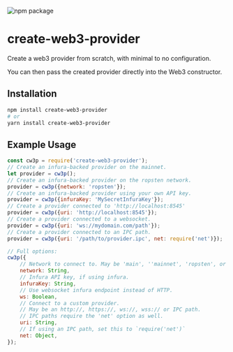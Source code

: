 ![npm package](https://badge.fury.io/js/create-web3-provider.svg)

# create-web3-provider
Create a web3 provider from scratch, with minimal to no configuration.

You can then pass the created provider directly into the Web3 constructor.

## Installation
```bash
npm install create-web3-provider
# or
yarn install create-web3-provider
```

## Example Usage
```js
const cw3p = require('create-web3-provider');
// Create an infura-backed provider on the mainnet.
let provider = cw3p();
// Create an infura-backed provider on the ropsten network.
provider = cw3p({network: 'ropsten'});
// Create an infura-backed provider using your own API key.
provider = cw3p({infuraKey: 'MySecretInfuraKey'});
// Create a provider connected to 'http://localhost:8545'
provider = cw3p({uri: 'http://localhost:8545'});
// Create a provider connected to a websocket.
provider = cw3p({uri: 'ws://mydomain.com/path'});
// Create a provider connected to an IPC path.
provider = cw3p({uri: '/path/to/provider.ipc', net: require('net')});

// Full options:
cw3p({
	// Network to connect to. May be 'main', ''mainnet', 'ropsten', or 'rinkeby'.
	network: String,
	// Infura API key, if using infura.
	infuraKey: String,
	// Use websocket infura endpoint instead of HTTP.
	ws: Boolean,
	// Connect to a custom provider.
	// May be an http://, https://, ws://, wss:// or IPC path.
	// IPC paths require the 'net' option as well.
	uri: String,
	// If using an IPC path, set this to `require('net')`
	net: Object,
});
```
